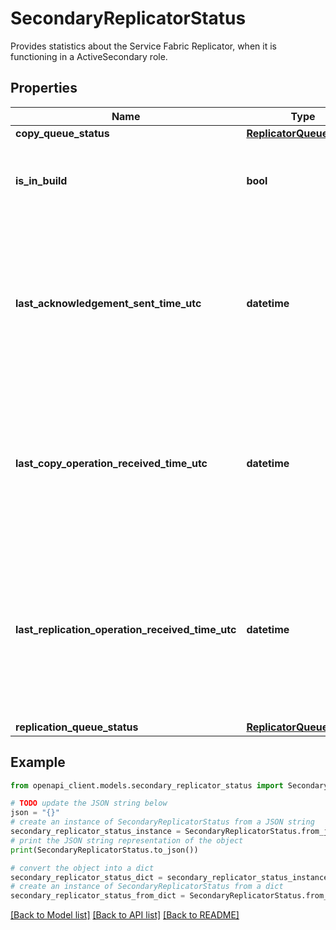 # SecondaryReplicatorStatus

Provides statistics about the Service Fabric Replicator, when it is functioning in a ActiveSecondary role.

## Properties

Name | Type | Description | Notes
------------ | ------------- | ------------- | -------------
**copy_queue_status** | [**ReplicatorQueueStatus**](ReplicatorQueueStatus.md) |  | [optional] 
**is_in_build** | **bool** | Value that indicates whether the replica is currently being built. | [optional] 
**last_acknowledgement_sent_time_utc** | **datetime** | The last time-stamp (UTC) at which an acknowledgment was sent to the primary replicator. UTC 0 represents an invalid value, indicating that an acknowledgment message was never sent.  | [optional] 
**last_copy_operation_received_time_utc** | **datetime** | The last time-stamp (UTC) at which a copy operation was received from the primary. UTC 0 represents an invalid value, indicating that a copy operation message was never received.  | [optional] 
**last_replication_operation_received_time_utc** | **datetime** | The last time-stamp (UTC) at which a replication operation was received from the primary. UTC 0 represents an invalid value, indicating that a replication operation message was never received.  | [optional] 
**replication_queue_status** | [**ReplicatorQueueStatus**](ReplicatorQueueStatus.md) |  | [optional] 

## Example

```python
from openapi_client.models.secondary_replicator_status import SecondaryReplicatorStatus

# TODO update the JSON string below
json = "{}"
# create an instance of SecondaryReplicatorStatus from a JSON string
secondary_replicator_status_instance = SecondaryReplicatorStatus.from_json(json)
# print the JSON string representation of the object
print(SecondaryReplicatorStatus.to_json())

# convert the object into a dict
secondary_replicator_status_dict = secondary_replicator_status_instance.to_dict()
# create an instance of SecondaryReplicatorStatus from a dict
secondary_replicator_status_from_dict = SecondaryReplicatorStatus.from_dict(secondary_replicator_status_dict)
```
[[Back to Model list]](../README.md#documentation-for-models) [[Back to API list]](../README.md#documentation-for-api-endpoints) [[Back to README]](../README.md)



